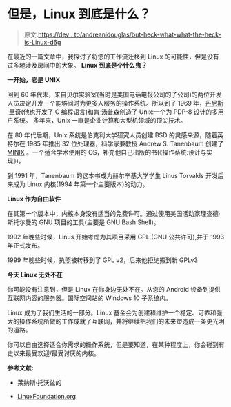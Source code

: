 # 但是，Linux 到底是什么？

> 原文:[https://dev . to/andreanidouglas/but-heck-what-what-the-heck-is-Linux-d6g](https://dev.to/andreanidouglas/but-what-the-heck-is-linux-d6g)

在最近的一篇文章中，我探讨了将您的工作流迁移到 Linux 的可能性，但是没有过多地涉及房间中的大象。
**Linux 到底是个什么鬼？**

**一开始，它是 UNIX**

回到 60 年代末，来自贝尔实验室(当时是美国电话电报公司的子公司)的两位开发人员决定开发一个能够同时为更多人服务的操作系统。所以到了 1969 年，[丹尼斯·里奇](https://en.wikipedia.org/wiki/Dennis_Ritchie)(他也开发了 C 编程语言)和[肯·汤普森](https://en.wikipedia.org/wiki/Ken_Thompson)创造了 Unix:一个为 PDP-8 设计的多用户系统。
多年来，Unix 一直是企业计算和大型机领域的顶尖技术。

在 80 年代后期，Unix 系统是伯克利大学研究人员创建 BSD 的灵感来源，随着英特尔在 1985 年推出 32 位处理器，科学家兼教授 Andrew S. Tanenbaum 创建了 [MINIX](http://www.minix3.org/) 。一个适合学术使用的 OS，补充他自己出版的书(《操作系统:设计与实现》)。

到 1991 年，Tanenbaum 的这本书成为赫尔辛基大学学生 Linus Torvalds 开发后来成为 Linux 内核(1994 年第一个主要版本)的动力。

**Linux 作为自由软件**

在其第一个版本中，内核本身没有适当的免费许可。通过使用美国活动家理查德·斯托尔曼的 GNU 项目的工具(主要是 GNU Bash Shell)。

1992 年晚些时候，Linus 开始考虑为其项目采用 GPL (GNU 公共许可),并于 1993 年正式发布。

1999 年晚些时候，执照被转移到了 GPL v2，后来他拒绝搬到新 GPLv3

**今天 Linux 无处不在**

你可能没有注意到，但是 Linux 在你身边无处不在。从您的 Android 设备到提供互联网内容的服务器。国际空间站的 Windows 10 子系统内。

Linux 成为了我们生活的一部分。Linux 基金会为创建和维护一个稳定、可靠和强大的操作系统所做的工作成就了互联网，并将继续把我们的未来塑造成一条更光明的道路。

你可以自由选择适合你需求的操作系统，但是要知道，在某种程度上，你会碰到有史以来最受欢迎/最受讨厌的内核。

**参考文献:**

*   莱纳斯·托沃兹的

*   [LinuxFoundation.org](https://www.linuxfoundation.org/)